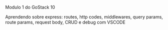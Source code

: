 Modulo 1 do GoStack 10

Aprendendo sobre express: routes, http codes, middlewares, query params, route params, request body, CRUD e debug com VSCODE
